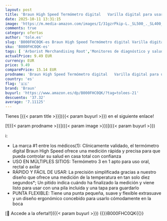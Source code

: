 ```yaml
---
layout: post
title: 'Braun High Speed Termómetro digital   Varilla digital para usar en múltiples sitios   Vía oral  rectal o axilar   Apto para bebés y niños pequeños   La marca #1 entre los médicos 1    PRT1000'
date: 2025-10-11 13:31:15
image: 'https://m.media-amazon.com/images/I/31gzrPkip-L._SL500_._SL400_.jpg'
comments: true
category: ofertas
author: 'tole.es'
slug: 'B000FHC0QK-es Braun High Speed Termómetro digital Varilla digital para...'
sku: 'B000FHC0QK-es'
tags: [ 'Arborist Merchandising Root','Monitores de diagnóstico y salud','Salud y cuidado personal','Self Service','Special Features Stores','Suministros y equipamiento médico','Termómetros médicos','Termómetros orales','Termómetros y accesorios','bebés','braun','d1f558da-03d3-4105-8a50-454423a601fb_0','d1f558da-03d3-4105-8a50-454423a601fb_5401','🇪🇸', ]
actualPrice: 9.49 EUR
currency: EUR
price: 9.49
comparePrice: 15.14 EUR
prodname: 'Braun High Speed Termómetro digital   Varilla digital para usar en múltiples sitios   Vía oral  rectal o axilar   Apto para bebés y niños pequeños   La marca #1 entre los médicos 1    PRT1000'
country: 'es'
flag: '🇪🇸'
brand: 'Braun'
buyurl: 'https://www.amazon.es/dp/B000FHC0QK/?tag=tolees-21'
descuento: '37.32'
average: '7.11125'
---
```


Tienes [{{< param title >}}]({{< param buyurl >}}) en el siguiente enlace!

[![{{< param prodname >}}]({{< param image >}})]({{< param buyurl >}})

ℹ️:

- La marca #1 entre los médicos(1): Clínicamente validado, el termómetro digital Braun High Speed ofrece una medición rápida y precisa para que pueda controlar su salud en casa total con confianza
- USO EN MÚLTIPLES SITIOS: Termómetro 3 en 1 apto para uso oral, rectal o axilar
- RÁPIDO Y FÁCIL DE USAR: La precisión simplificada gracias a nuestro diseño que ofrece una medición de la temperatura en tan solo diez segundos*; Un pitido indica cuándo ha finalizado la medición y viene listo para usar con una pila incluida y una tapa para guardarlo
- PUNTA FLEXIBLE: Tiene una punta pequeña, suave y flexible extrasuave y un diseño ergonómico concebido para usarlo cómodamente en la boca

[🛒 Accede a la oferta!!]({{< param buyurl >}})
{{<world>}}B000FHC0QK{{</world>}}
